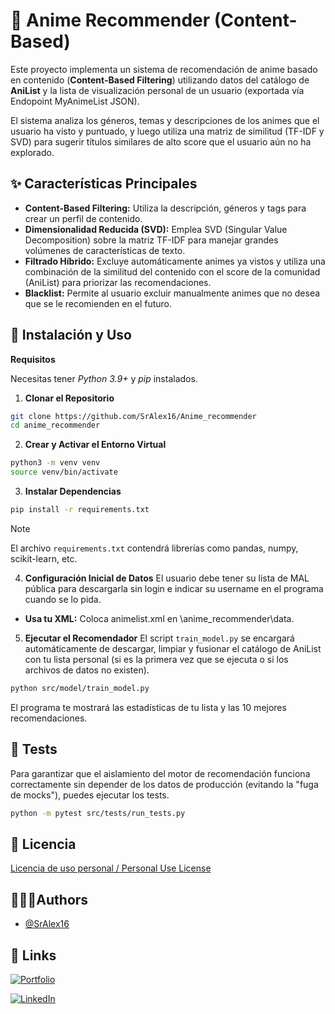 
# 🤖 Anime Recommender (Content-Based)

Este proyecto implementa un sistema de recomendación de anime basado en contenido (**Content-Based Filtering**) utilizando datos del catálogo de **AniList** y la lista de visualización personal de un usuario (exportada vía Endopoint MyAnimeList JSON).

El sistema analiza los géneros, temas y descripciones de los animes que el usuario ha visto y puntuado, y luego utiliza una matriz de similitud (TF-IDF y SVD) para sugerir títulos similares de alto score que el usuario aún no ha explorado.



## ✨ Características Principales
- **Content-Based Filtering:** Utiliza la descripción, géneros y tags para crear un perfil de contenido.
- **Dimensionalidad Reducida (SVD):** Emplea SVD (Singular Value Decomposition) sobre la matriz TF-IDF para manejar grandes volúmenes de características de texto.
- **Filtrado Híbrido:** Excluye automáticamente animes ya vistos y utiliza una combinación de la similitud del contenido con el score de la comunidad (AniList) para priorizar las recomendaciones.
- **Blacklist:** Permite al usuario excluir manualmente animes que no desea que se le recomienden en el futuro.
## 🚀 Instalación y Uso

**Requisitos**

Necesitas tener *Python 3.9+* y *pip* instalados.

1. **Clonar el Repositorio**

```bash
git clone https://github.com/SrAlex16/Anime_recommender
cd anime_recommender
```

2. **Crear y Activar el Entorno Virtual**
```bash
python3 -m venv venv
source venv/bin/activate
```

3. **Instalar Dependencias**
```bash
pip install -r requirements.txt
```
> [!NOTE] 
> El archivo `requirements.txt` contendrá librerías como pandas, numpy, scikit-learn, etc.

4. **Configuración Inicial de Datos**
   El usuario debe tener su lista de MAL pública para descargarla sin login e indicar su username en el programa cuando se lo pida.

- **Usa tu XML:** Coloca animelist.xml en \anime_recommender\data.

5. **Ejecutar el Recomendador**
El script `train_model.py` se encargará automáticamente de descargar, limpiar y fusionar el catálogo de AniList con tu lista personal (si es la primera vez que se ejecuta o si los archivos de datos no existen).
```bash
python src/model/train_model.py
```
El programa te mostrará las estadísticas de tu lista y las 10 mejores recomendaciones.
## 🧪 Tests

Para garantizar que el aislamiento del motor de recomendación funciona correctamente sin depender de los datos de producción (evitando la "fuga de mocks"), puedes ejecutar los tests.

```bash
python -m pytest src/tests/run_tests.py
```
## 📄 Licencia

[Licencia de uso personal / Personal Use License](https://github.com/SrAlex16/Anime_recommender/blob/main/LICENSE.md#licencia-de-uso-personal--personal-use-license)


## 👨🏼‍💼Authors

- [@SrAlex16](https://github.com/SrAlex16)


## 🔗 Links
[![Portfolio](https://img.shields.io/badge/my_portfolio-1?style=for-the-badge&logo=ko-fi&logoColor=black)](https://www.aletm.com)

[![LinkedIn](https://img.shields.io/badge/linkedIn-1DA1F2?style=for-the-badge&logo=linkedin&logoColor=white)](https://linkedin.com/)

